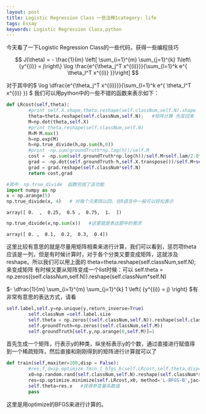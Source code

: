 ```yaml
---
layout: post
title: Logistic Regression Class 一些注释1category: life
tags: Essay
keywords: Logistic Regression Class,python
---
```



今天看了一下Logistic Regression Class的一些代码，获得一些编程技巧


$$
J(\theta) = - \frac{1}{m} \left[ \sum_{i=1}^{m} \sum_{j=1}^{k}  1\left\{y^{(i)} = j\right\} \log \frac{e^{\theta_j^T x^{(i)}}}{\sum_{l=1}^k e^{ \theta_l^T x^{(i)} }}\right]
$$


对于其中的$ \log \dfrac{e^{\theta_j^T x^{(i)}}}{\sum_{l=1}^k e^{ \theta_l^T x^{(i)} }} $ 我们可以用python中的一些不错的函数来表示如下：


```python
def LRcost(self,theta):
		#print self.X.shape,theta.reshape(self.classNum,self.N).shape
		theta=theta.reshape(self.classNum,self.N);   #矩阵计算 先变回来
		M=np.dot(theta,self.X)
		#print theta.reshape(self.classNum,self.N)
		M=M-M.max()
		h=np.exp(M)
		h=np.true_divide(h,np.sum(h,0))
		#print -np.sum(groundTruth*np.log(h))/self.M
		cost = -np.sum(self.groundTruth*np.log(h))/self.M+self.lam/2.0*np.sum(theta**2);     #rigde惩罚
		grad = -np.dot(self.groundTruth-h,self.X.transpose())/self.M+self.lam*theta;
		grad = grad.reshape(self.classNum*self.N)
		return cost,grad
```


```python
#其中  np.true_divide  函数完成了该功能
import numpy as np
x = np.arange(5)
np.true_divide(x, 4)   # 对每个元素除以四，在R语言中一般可以轻松表示
```




    array([ 0.  ,  0.25,  0.5 ,  0.75,  1.  ])




```python
np.true_divide(x,np.sum(x))   #这里就是表达题中的需求
```




    array([ 0. ,  0.1,  0.2,  0.3,  0.4])



这里比较有意思的就是尽量用矩阵相乘来进行计算，我们可以看到，惩罚项theta应该是一列，但是有时候计算时，对于各个分类又要变成矩阵，这就涉及reshape。所以我们可以用上面的
theta=theta.reshape(self.classNum,self.N); 来变成矩阵
有时候又要从矩阵变成一个list时候：可以
self.theta = np.zeros((self.classNum,self.N)).reshape(self.classNum*self.N)  

<script type="text/x-mathjax-config">
  MathJax.Hub.Config({tex2jax: {inlineMath: [['$','$'], ['\\(','\\)']]}});
</script>
<script type="text/javascript" async
  src="https://cdn.mathjax.org/mathjax/latest/MathJax.js?config=TeX-AMS_CHTML">
</script>

$- \dfrac{1}{m} \sum_{i=1}^{m} \sum_{j=1}^{k}  1 \left\{ {y^{(i)} = j} \right\} $有非常有意思的表达方式，请看


```python
self.label,self.y=np.unique(y,return_inverse=True)
		self.classNum =self.label.size
		self.theta = np.zeros((self.classNum,self.N)).reshape(self.classNum*self.N)   #一列  种类数*变量个数
		self.groundTruth=np.zeros((self.classNum,self.M))
		self.groundTruth[self.y,np.arange(0,self.M)]=1
```

首先生成一个矩阵，行表示y的种类，纵坐标表示y的个数，通过直接进行赋值得到一个稀疏矩阵，然后直接和刚刚得到的矩阵进行计算就可以了


```python
def train(self,maxiter=200,disp = False):
		#res,f,d=sp.optimize.fmin_l_bfgs_b(self.LRcost,self.theta,disp=1)
		x0=np.random.rand(self.classNum,self.N).reshape(self.classNum*self.N)/10
		res=sp.optimize.minimize(self.LRcost,x0, method='L-BFGS-B',jac=True,options={'disp': disp,'maxiter': maxiter})
		self.theta=res.x   #获得参变量系数值
		pass
```

这里是用optimize的BFGS来进行计算的。

<script type="text/x-mathjax-config">
  MathJax.Hub.Config({tex2jax: {inlineMath: [['$','$'], ['\\(','\\)']]}});
</script>
<script type="text/javascript" async
  src="https://cdn.mathjax.org/mathjax/latest/MathJax.js?config=TeX-AMS_CHTML">
</script>